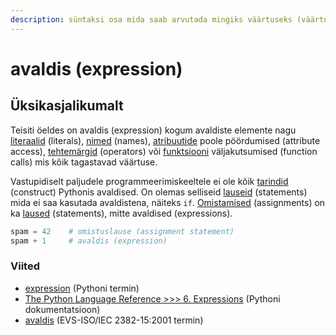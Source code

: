 ```yaml
---
description: süntaksi osa mida saab arvutada mingiks väärtuseks (väärtustada).
---
```


# avaldis \(expression\)

## Üksikasjalikumalt

Teisiti öeldes on avaldis \(expression\) kogum avaldiste elemente nagu [literaalid](literaal-literal.md) \(literals\), [nimed](https://notebooks.azure.com/perfringo/projects/python/html/terminid/identifikaator.ipynb) \(names\), [atribuutide](https://notebooks.azure.com/perfringo/projects/python/html/terminid/atribuut.ipynb) poole pöördumised \(attribute access\), [tehtemärgid](https://notebooks.azure.com/perfringo/projects/python/html/terminid/tehtem%C3%A4rk.ipynb) \(operators\) või [funktsiooni](https://notebooks.azure.com/perfringo/projects/python/html/terminid/funktsioon.ipynb) väljakutsumised \(function calls\) mis kõik tagastavad väärtuse. 

Vastupidiselt paljudele programmeerimiskeeltele ei ole kõik [tarindid](https://notebooks.azure.com/perfringo/projects/python/html/terminid/tarind.ipynb) \(construct\) Pythonis avaldised. On olemas selliseid [lauseid](https://notebooks.azure.com/perfringo/projects/python/html/terminid/lause.ipynb) \(statements\) mida ei saa kasutada avaldistena, näiteks `if`. [Omistamised](https://notebooks.azure.com/perfringo/projects/python/html/terminid/omistuslause-assignment_statement.ipynb) \(assignments\) on ka [laused](https://notebooks.azure.com/perfringo/projects/python/html/terminid/lause.ipynb) \(statements\), mitte avaldised \(expressions\).

```python
spam = 42    # omistuslause (assignment statement)
spam + 1     # avaldis (expression)
```

### Viited

* [expression](https://docs.python.org/3/glossary.html#term-expression) \(Pythoni termin\)
* [The Python Language Reference &gt;&gt;&gt; 6. Expressions](https://docs.python.org/3/reference/expressions.html) \(Pythoni dokumentatsioon\)
* [avaldis](http://www.eki.ee/dict/its/index.cgi?Q=D357F4D0-6C03-1014-88DC-FC5F0DBED45A&F=GUID&C01=1&C02=0&C10=1) \(EVS-ISO/IEC 2382-15:2001 termin\)

